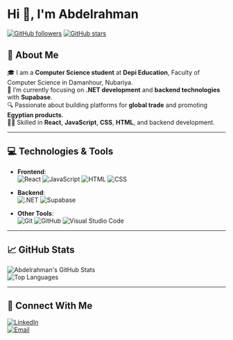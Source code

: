 # Hi 👋, I'm Abdelrahman

[![GitHub followers](https://img.shields.io/github/followers/Abdelrahman1625?label=Follow%20Me&style=social)](https://github.com/Abdelrahman1625)
[![GitHub stars](https://img.shields.io/github/stars/Abdelrahman1625?style=social)](https://github.com/Abdelrahman1625)

## 🌟 About Me
🎓 I am a **Computer Science student** at **Depi Education**, Faculty of Computer Science in Damanhour, Nubariya.  
🌱 I’m currently focusing on **.NET development** and **backend technologies** with **Supabase**.  
🔍 Passionate about building platforms for **global trade** and promoting **Egyptian products**.  
👨‍💻 Skilled in **React**, **JavaScript**, **CSS**, **HTML**, and backend development.

---

## 💻 Technologies & Tools
- **Frontend**:  
  ![React](https://img.shields.io/badge/React-%2320232a.svg?style=for-the-badge&logo=react&logoColor=%2361DAFB)
  ![JavaScript](https://img.shields.io/badge/JavaScript-%23F7DF1E.svg?style=for-the-badge&logo=javascript&logoColor=black)
  ![HTML](https://img.shields.io/badge/HTML-%23E34F26.svg?style=for-the-badge&logo=html5&logoColor=white)
  ![CSS](https://img.shields.io/badge/CSS-%231572B6.svg?style=for-the-badge&logo=css3&logoColor=white)

- **Backend**:  
  ![.NET](https://img.shields.io/badge/.NET-%235C2D91.svg?style=for-the-badge&logo=dotnet&logoColor=white)
  ![Supabase](https://img.shields.io/badge/Supabase-%2300C4B5.svg?style=for-the-badge&logo=supabase&logoColor=white)

- **Other Tools**:  
  ![Git](https://img.shields.io/badge/Git-%23F05032.svg?style=for-the-badge&logo=git&logoColor=white)
  ![GitHub](https://img.shields.io/badge/GitHub-%23181717.svg?style=for-the-badge&logo=github&logoColor=white)
  ![Visual Studio Code](https://img.shields.io/badge/VS%20Code-%23007ACC.svg?style=for-the-badge&logo=visual-studio-code&logoColor=white)

---

## 📈 GitHub Stats
![Abdelrahman's GitHub Stats](https://github-readme-stats.vercel.app/api?username=Abdelrahman1625&show_icons=true&theme=radical&count_private=true)  
![Top Languages](https://github-readme-stats.vercel.app/api/top-langs/?username=Abdelrahman1625&layout=compact&theme=radical)

---

## 🔗 Connect With Me
[![LinkedIn](https://img.shields.io/badge/LinkedIn-0A66C2?style=for-the-badge&logo=linkedin&logoColor=white)](https://www.linkedin.com/in/yourlinkedinprofile)  
[![Email](https://img.shields.io/badge/Email-EA4335?style=for-the-badge&logo=gmail&logoColor=white)](mailto:your.email@example.com)

